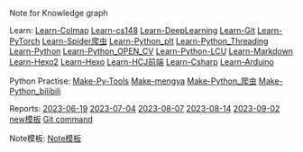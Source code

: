 Note for Knowledge graph

Learn:
[Learn-Colmap](/Learn/Learn-Colmap)
[Learn-cs148](/Learn/Learn-cs148)
[Learn-DeepLearning](/Learn/Learn-DeepLearning)
[Learn-Git](/Learn/Learn-Git)
[Learn-PyTorch](/Learn/Learn-PyTorch)
[Learn-Spider爬虫](/Learn/Learn-Spider爬虫)
[Learn-Python_plt](/Learn/Learn-Python_plt)
[Learn-Python_Threading](/Learn/Learn-Python_Threading)
[Learn-Python](/Learn/Learn-Python)
[Learn-Python_OPEN_CV](/Learn/Learn-Python_OPEN_CV)
[Learn-Python-LCU](/Learn/Learn-Python-LCU)
[Learn-Markdown](/Learn/Learn-Markdown)
[Learn-Hexo2](/Learn/Learn-Hexo2)
[Learn-Hexo](/Learn/Learn-Hexo)
[Learn-HCJ前端](/Learn/Learn-HCJ前端)
[Learn-Csharp](/Learn/Learn-Csharp)
[Learn-Arduino](/Learn/Learn-Arduino)


Python Practise:
[Make-Py-Tools](/Python%20Practise/Make-Py-Tools)
[Make-mengya](/Python%20Practise/Make-mengya)
[Make-Python_爬虫](/Python%20Practise/Make-Python_爬虫)
[Make-Python_bilibili](/Python%20Practise/Make-Python_bilibili)


Reports:
[2023-06-19](/Reports/2023-06-19)
[2023-07-04](/Reports/2023-07-04)
[2023-08-07](/Reports/2023-08-07)
[2023-08-14](/Reports/2023-08-14)
[2023-09-02](/Reports/2023-09-02)
[new模板](/Reports/new)
[Git command](Git%20command.md)


Note模板:
[Note模板](/Templates/Front-matter.md)